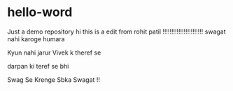 # hello-word
Just a demo repository
hi this is a edit from rohit patil !!!!!!!!!!!!!!!!!!!!!!!
swagat nahi karoge humara


Kyun nahi jarur Vivek k theref se



darpan ki teref se bhi


Swag Se Krenge Sbka Swagat !! 
